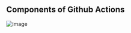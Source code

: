 Components of Github Actions
--

![image](https://github.com/pavankumar0077/github-actions/assets/40380941/874acd13-1125-4f8a-a129-8ba93ce075f3)

